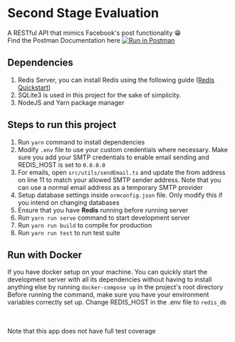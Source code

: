# Second Stage Evaluation
A RESTful API that mimics Facebook's post functionality 😁\
Find the Postman Documentation here [![Run in Postman](https://run.pstmn.io/button.svg)](https://documenter.getpostman.com/view/11006301/TzK17aco)


## Dependencies
1. Redis Server, you can install Redis using the following guide ([Redis Quickstart](https://redis.io/topics/quickstart))
2. SQLite3 is used in this project for the sake of simplicity.
3. NodeJS and Yarn package manager

## Steps to run this project
1. Run `yarn` command to install dependencies
2. Modify `.env` file to use your custom credentials where necessary. Make sure you add your SMTP credentials to enable email sending and REDIS_HOST is set to `0.0.0.0`
3. For emails, open `src/utils/sendEmail.ts` and update the from address on line 11 to match your allowed SMTP sender address. Note that you can use a normal email address as a temporary SMTP provider
4. Setup database settings inside `ormconfig.json` file. Only modify this if you intend on changing databases
5. Ensure that you have **Redis** running before running server
6. Run `yarn run serve` command to start development server
7. Run `yarn run build` to compile for production
8. Run `yarn run test` to run test suite


## Run with Docker
If you have docker setup on your machine. You can quickly start the development server with all its dependencies without having to install anything else by running
`docker-compose up`  in the project's root directory\
Before running the command, make sure you have your environment variables correctly set up. Change REDIS_HOST in the .env file to `redis_db`

\
&nbsp;
\
Note that this app does not have full test coverage
